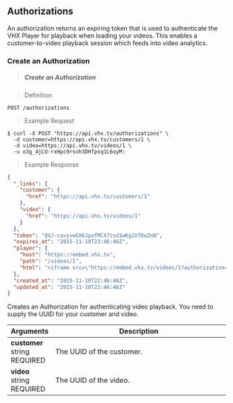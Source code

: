 <!-- ___COLLECTIONS____________________________ -->
<h2 class="is-api head-3 margin-top-large margin-bottom-medium" id="authorizations">Authorizations</h2>

<section class="text-2 contain">
  An authorization returns an expiring token that is used to authenticate the VHX Player for playback when loading your videos. This enables a customer-to-video playback session which feeds into video analytics.
</section>

<h3 class="text-2 text--navy text--bold is-api margin-top-large margin-bottom-medium" id="authorizations-create">Create an Authorization</h3>

> <h5 class="head-5 text--white margin-bottom-medium">Create an Authorization</h5>

> Definition

```
POST /authorizations
```

> Example Request

```shell
$ curl -X POST "https://api.vhx.tv/authorizations" \
  -d customer=https://api.vhx.tv/customers/1 \
  -d video=https://api.vhx.tv/videos/1 \
  -u o3g_4jLU-rxHpc9rsoh3DHfpsq1L6oyM:
```

> Example Response

```json
{
  "_links": {
    "customer": {
      "href": "https://api.vhx.tv/customers/1"
    },
    "video": {
      "href": "https://api.vhx.tv/videos/1"
    }
  },
  "token": "QVJ-cavyvwSX6JpafMCX7zsd1wKg2XfDuZnN",
  "expires_at": "2015-11-10T23:46:46Z",
  "player": {
    "host": "https://embed.vhx.tv",
    "path": "/videos/1",
    "html": "<iframe src=\"https://embed.vhx.tv/videos/1?authorization=QVJ-cavyvwSX6JpafMCX7zsd1wKg2XfDuZnN\" width=\"640\" height=\"360\" frameborder=\"0\" webkitAllowFullScreen mozallowfullscreen allowFullScreen></iframe>"
  },
  "created_at": "2015-11-10T22:46:46Z",
  "updated_at": "2015-11-10T22:46:46Z"
}
```

<section class="text-2 contain">
  <p>Creates an Authorization for authenticating video playback. You need to supply the UUID for your customer and video.</p>
</section>

<table>
  <thead>
    <tr class="text-2">
      <th class="padding-medium nowrap">Arguments</th>
      <th class="padding-medium" width="100%">Description</th>
    </tr>
  </thead>

  <tbody>
    <tr class="text-2 border-bottom border--light-gray">
      <td>
        <strong class="is-block text--navy">customer</strong>
        <span class="is-block text--transparent text-3">string</span>
        <span class="text--yellow text-3">REQUIRED</span>
      </td>
      <td>The UUID of the customer.</td>
    </tr>
    <tr class="text-2 border-bottom border--light-gray">
      <td>
        <strong class="is-block text--navy">video</strong>
        <span class="is-block text--transparent text-3">string</span>
        <span class="text--yellow text-3">REQUIRED</span>
      </td>
      <td>The UUID of the video.</td>
    </tr>
  </tbody>
</table>
